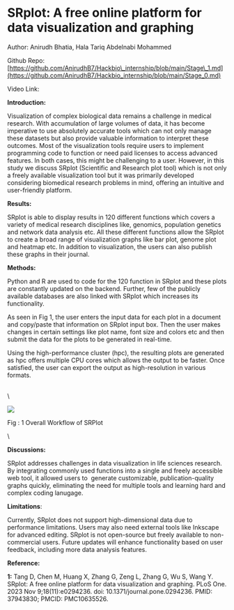 # **SRplot: A free online platform for data visualization and graphing**

Author: Anirudh Bhatia, Hala Tariq Abdelnabi Mohammed

Github Repo: [https://github.com/AnirudhB7/Hackbio\_internship/blob/main/Stage\_1.md](https://github.com/AnirudhB7/Hackbio_internship/blob/main/Stage_0.md)

Video Link: 

**Introduction:**

Visualization of complex biological data remains a challenge in medical research. With accumulation of large volumes of data, it has become imperative to use absolutely accurate tools which can not only manage these datasets but also provide valuable information to interpret these outcomes. Most of the visualization tools require users to implement programming code to function or need paid licenses to access advanced features. In both cases, this might be challenging to a user. However, in this study we discuss SRplot (Scientific and Research plot tool) which is not only a freely available visualization tool but it was primarily developed considering biomedical research problems in mind, offering an intuitive and user-friendly platform. 

**Results:**

SRplot is able to display results in 120 different functions which covers a variety of medical research disciplines like, genomics, population genetics and network data analysis etc. All these different functions allow the SRplot to create a broad range of visualization graphs like bar plot, genome plot and heatmap etc. In addition to visualization, the users can also publish these graphs in their journal.

**Methods:**

Python and R are used to code for the 120 function in SRplot and these plots are constantly updated on the backend. Further, few of the publicly available databases are also linked with SRplot which increases its functionality.

As seen in Fig 1, the user enters the input data for each plot in a document and copy/paste that information on SRplot input box. Then the user makes changes in certain settings like plot name, font size and colors etc and then submit the data for the plots to be generated in real-time. 

Using the high-performance cluster (hpc), the resulting plots are generated as hpc offers multiple CPU cores which allows the output to be faster. Once satisfied, the user can export the output as high-resolution in various formats.

\
\


![](https://lh7-rt.googleusercontent.com/docsz/AD_4nXf7EMFkl2WZbC5aTVyCAKADBegqMOMGe8CNgBFFjUCaA2MIBpwcfeMv55539tDp3zIQ7cYQKdj9K1yrEg0zgstfUra39CV_umnsnI8A8XTYLpVlhKPm3c-SB31wmiNdqH2gna-FU5trtHDQbBIYNCwLfo4p?key=YFHpkukwZyPV_j0wink7jw)

Fig : 1 Overall Workflow of SRPlot

\


**Discussions:**

SRplot addresses challenges in data visualization in life sciences research. By integrating commonly used functions into a single and freely accessible web tool, it allowed users to  generate customizable, publication-quality graphs quickly, eliminating the need for multiple tools and learning hard and complex coding lanugage. 

**Limitations**:

Currently, SRplot does not support high-dimensional data due to performance limitations. Users may also need external tools like Inkscape for advanced editing. SRplot is not open-source but freely available to non-commercial users. Future updates will enhance functionality based on user feedback, including more data analysis features. 

**Reference:**

**1:** Tang D, Chen M, Huang X, Zhang G, Zeng L, Zhang G, Wu S, Wang Y. SRplot: A free online platform for data visualization and graphing. PLoS One. 2023 Nov 9;18(11):e0294236. doi: 10.1371/journal.pone.0294236. PMID: 37943830; PMCID: PMC10635526.

